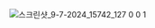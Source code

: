 ![스크린샷_9-7-2024_15742_127 0 0 1](https://github.com/yuju0701/times-local/assets/163105974/46690f02-6223-4203-bb04-a84620b1fbc2)
